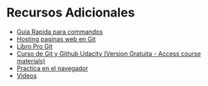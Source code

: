 


Recursos Adicionales
====================

* [Guia Rapida para commandos](git-cheat-sheet-education.pdf)
* [Hosting paginas web en Git](https://pages.github.com/)
* [Libro Pro Git](https://progit2.s3.amazonaws.com/en/2014-11-04-ef9e4/progit-en.93.pdf)
* [Curso de Git y Github Udacity (Version Gratuita - Access course materials)](https://www.udacity.com/course/ud775)
* [Practica en el navegador](https://try.github.io/levels/1/challenges/1)
* [Videos](http://git-scm.com/videos/)



